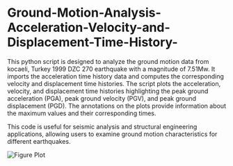 # Ground-Motion-Analysis-Acceleration-Velocity-and-Displacement-Time-History-
 This python script is designed to analyze the ground motion data from kocaeli, Turkey 1999 DZC 270 earthquake with a magnitude of 7.51Mw. It imports the acceleration time history data and computes the corresponding velocity and displacement time histories. The script plots the acceleration, velocity, and displacement time histories highlighting the peak ground acceleration (PGA), peak ground velocity (PGV), and peak ground displacement (PGD). The annotations on the plots provide information about the maximum values and their corresponding times. 
 
This code is useful for seismic analysis and structural engineering applications, allowing users to examine ground motion characteristics for different earthquakes. 

![Figure Plot](https://github.com/Samjhana-Sharma-Structural-Engineering/Ground-Motion-Analysis-Acceleration-Velocity-and-Displacement-Time-History-/assets/158802977/ae9d5488-f5f0-4509-89c6-446842281ea1)
